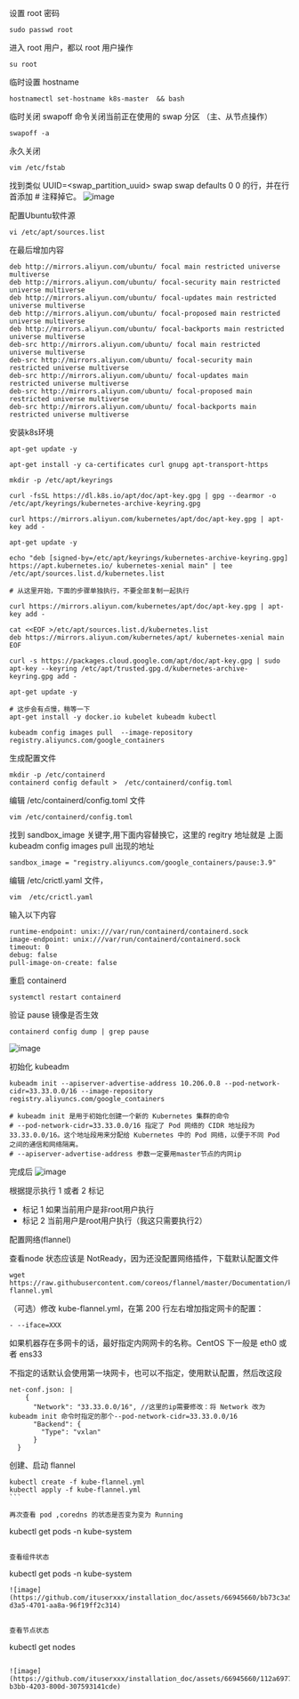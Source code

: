 设置 root 密码
```
sudo passwd root
```

进入 root 用户，都以 root 用户操作
```
su root
```

临时设置 hostname
```
hostnamectl set-hostname k8s-master  && bash
```

临时关闭 swapoff 命令关闭当前正在使用的 swap 分区 （主、从节点操作）
```
swapoff -a
```

永久关闭
```
vim /etc/fstab
```
找到类似 UUID=<swap_partition_uuid> swap swap defaults 0 0 的行，并在行首添加 # 注释掉它。
![image](https://github.com/ituserxxx/installation_doc/assets/66945660/eeb448bb-2a38-47f4-890e-f562e81421f1)


配置Ubuntu软件源
```
vi /etc/apt/sources.list
```

在最后增加内容
```
deb http://mirrors.aliyun.com/ubuntu/ focal main restricted universe multiverse
deb http://mirrors.aliyun.com/ubuntu/ focal-security main restricted universe multiverse
deb http://mirrors.aliyun.com/ubuntu/ focal-updates main restricted universe multiverse
deb http://mirrors.aliyun.com/ubuntu/ focal-proposed main restricted universe multiverse
deb http://mirrors.aliyun.com/ubuntu/ focal-backports main restricted universe multiverse
deb-src http://mirrors.aliyun.com/ubuntu/ focal main restricted universe multiverse
deb-src http://mirrors.aliyun.com/ubuntu/ focal-security main restricted universe multiverse
deb-src http://mirrors.aliyun.com/ubuntu/ focal-updates main restricted universe multiverse
deb-src http://mirrors.aliyun.com/ubuntu/ focal-proposed main restricted universe multiverse
deb-src http://mirrors.aliyun.com/ubuntu/ focal-backports main restricted universe multiverse
```

安装k8s环境
```
apt-get update -y

apt-get install -y ca-certificates curl gnupg apt-transport-https

mkdir -p /etc/apt/keyrings

curl -fsSL https://dl.k8s.io/apt/doc/apt-key.gpg | gpg --dearmor -o /etc/apt/keyrings/kubernetes-archive-keyring.gpg

curl https://mirrors.aliyun.com/kubernetes/apt/doc/apt-key.gpg | apt-key add -

apt-get update -y

echo "deb [signed-by=/etc/apt/keyrings/kubernetes-archive-keyring.gpg] https://apt.kubernetes.io/ kubernetes-xenial main" | tee /etc/apt/sources.list.d/kubernetes.list

# 从这里开始，下面的步骤单独执行，不要全部复制一起执行

curl https://mirrors.aliyun.com/kubernetes/apt/doc/apt-key.gpg | apt-key add -

cat <<EOF >/etc/apt/sources.list.d/kubernetes.list
deb https://mirrors.aliyun.com/kubernetes/apt/ kubernetes-xenial main
EOF

curl -s https://packages.cloud.google.com/apt/doc/apt-key.gpg | sudo apt-key --keyring /etc/apt/trusted.gpg.d/kubernetes-archive-keyring.gpg add -

apt-get update -y

# 这步会有点慢，稍等一下
apt-get install -y docker.io kubelet kubeadm kubectl

kubeadm config images pull  --image-repository registry.aliyuncs.com/google_containers
```

生成配置文件
```
mkdir -p /etc/containerd
containerd config default >  /etc/containerd/config.toml
```

编辑 /etc/containerd/config.toml 文件
```
vim /etc/containerd/config.toml
```

找到 sandbox_image 关键字,用下面内容替换它，这里的 regitry 地址就是 上面 kubeadm config images pull 出现的地址
```
sandbox_image = "registry.aliyuncs.com/google_containers/pause:3.9"
```
编辑 /etc/crictl.yaml 文件，
```
vim  /etc/crictl.yaml
```

输入以下内容
```
runtime-endpoint: unix:///var/run/containerd/containerd.sock
image-endpoint: unix:///var/run/containerd/containerd.sock
timeout: 0
debug: false
pull-image-on-create: false
```
重启 containerd
```
systemctl restart containerd
```
验证 pause 镜像是否生效
```
containerd config dump | grep pause
```
![image](https://github.com/ituserxxx/installation_doc/assets/66945660/abe504e3-616e-492b-b195-c93a3d4cc8ef)


初始化 kubeadm
```
kubeadm init --apiserver-advertise-address 10.206.0.8 --pod-network-cidr=33.33.0.0/16 --image-repository registry.aliyuncs.com/google_containers

# kubeadm init 是用于初始化创建一个新的 Kubernetes 集群的命令
# --pod-network-cidr=33.33.0.0/16 指定了 Pod 网络的 CIDR 地址段为 33.33.0.0/16。这个地址段用来分配给 Kubernetes 中的 Pod 网络，以便于不同 Pod 之间的通信和网络隔离。
# --apiserver-advertise-address 参数一定要用master节点的内网ip

```
完成后
![image](https://github.com/ituserxxx/installation_doc/assets/66945660/d3bb262d-40e2-4919-94b3-19693e66d33b)

根据提示执行 1 或者 2 标记

- 标记 1 如果当前用户是非root用户执行
- 标记 2 当前用户是root用户执行（我这只需要执行2）


配置网络(flannel)

查看node 状态应该是 NotReady，因为还没配置网络插件，下载默认配置文件
```
wget https://raw.githubusercontent.com/coreos/flannel/master/Documentation/kube-flannel.yml
```

（可选）修改 kube-flannel.yml，在第 200 行左右增加指定网卡的配置：
```
- --iface=XXX
```

如果机器存在多网卡的话，最好指定内网网卡的名称。CentOS 下一般是 eth0 或者 ens33 

不指定的话默认会使用第一块网卡，也可以不指定，使用默认配置，然后改这段
```
net-conf.json: |
    {
      "Network": "33.33.0.0/16", //这里的ip需要修改：将 Network 改为 ​ kubeadm init 命令时指定的那个--pod-network-cidr=33.33.0.0/16
      "Backend": {
        "Type": "vxlan"
      }
  }
```

创建、启动 flannel
```
kubectl create -f kube-flannel.yml 
kubectl apply -f kube-flannel.yml 
​```

再次查看 pod ,coredns 的状态是否变为变为 Running
```
kubectl get pods -n kube-system
```

查看组件状态
```
kubectl get pods -n kube-system
```
![image](https://github.com/ituserxxx/installation_doc/assets/66945660/bb73c3a5-d3a5-4701-aa8a-96f19ff2c314)


查看节点状态
```
kubectl get nodes
```

![image](https://github.com/ituserxxx/installation_doc/assets/66945660/112a6977-b3bb-4203-800d-307593141cde)






